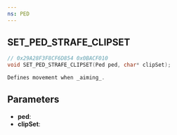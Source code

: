 ```yaml
---
ns: PED
---
```

## SET_PED_STRAFE_CLIPSET

```c
// 0x29A28F3F8CF6D854 0x0BACF010
void SET_PED_STRAFE_CLIPSET(Ped ped, char* clipSet);

Defines movement when _aiming_.
```


## Parameters
* **ped**: 
* **clipSet**: 

